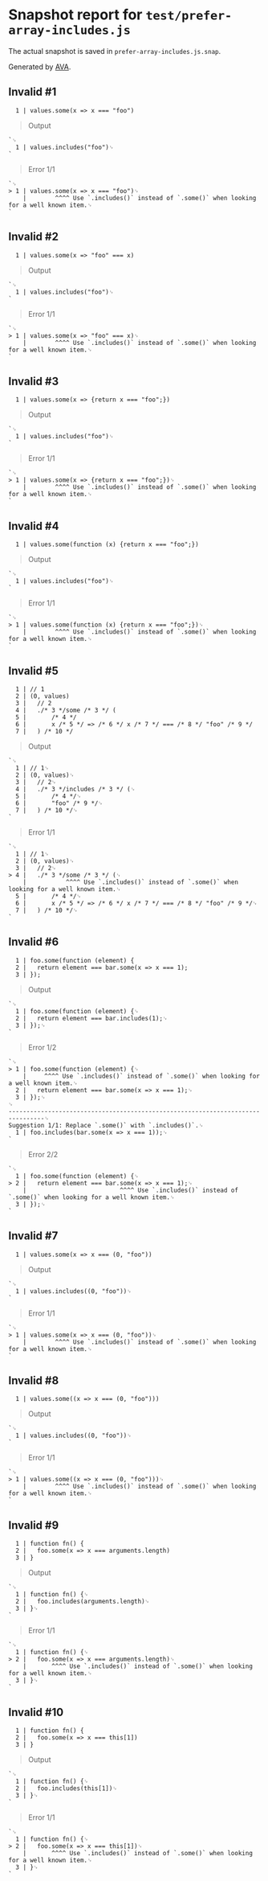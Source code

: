 # Snapshot report for `test/prefer-array-includes.js`

The actual snapshot is saved in `prefer-array-includes.js.snap`.

Generated by [AVA](https://avajs.dev).

## Invalid #1
      1 | values.some(x => x === "foo")

> Output

    `␊
      1 | values.includes("foo")␊
    `

> Error 1/1

    `␊
    > 1 | values.some(x => x === "foo")␊
        |        ^^^^ Use `.includes()` instead of `.some()` when looking for a well known item.␊
    `

## Invalid #2
      1 | values.some(x => "foo" === x)

> Output

    `␊
      1 | values.includes("foo")␊
    `

> Error 1/1

    `␊
    > 1 | values.some(x => "foo" === x)␊
        |        ^^^^ Use `.includes()` instead of `.some()` when looking for a well known item.␊
    `

## Invalid #3
      1 | values.some(x => {return x === "foo";})

> Output

    `␊
      1 | values.includes("foo")␊
    `

> Error 1/1

    `␊
    > 1 | values.some(x => {return x === "foo";})␊
        |        ^^^^ Use `.includes()` instead of `.some()` when looking for a well known item.␊
    `

## Invalid #4
      1 | values.some(function (x) {return x === "foo";})

> Output

    `␊
      1 | values.includes("foo")␊
    `

> Error 1/1

    `␊
    > 1 | values.some(function (x) {return x === "foo";})␊
        |        ^^^^ Use `.includes()` instead of `.some()` when looking for a well known item.␊
    `

## Invalid #5
      1 | // 1
      2 | (0, values)
      3 | 	// 2
      4 | 	./* 3 */some /* 3 */ (
      5 | 		/* 4 */
      6 | 		x /* 5 */ => /* 6 */ x /* 7 */ === /* 8 */ "foo" /* 9 */
      7 | 	) /* 10 */

> Output

    `␊
      1 | // 1␊
      2 | (0, values)␊
      3 | 	// 2␊
      4 | 	./* 3 */includes /* 3 */ (␊
      5 | 		/* 4 */␊
      6 | 		"foo" /* 9 */␊
      7 | 	) /* 10 */␊
    `

> Error 1/1

    `␊
      1 | // 1␊
      2 | (0, values)␊
      3 | 	// 2␊
    > 4 | 	./* 3 */some /* 3 */ (␊
        | 	        ^^^^ Use `.includes()` instead of `.some()` when looking for a well known item.␊
      5 | 		/* 4 */␊
      6 | 		x /* 5 */ => /* 6 */ x /* 7 */ === /* 8 */ "foo" /* 9 */␊
      7 | 	) /* 10 */␊
    `

## Invalid #6
      1 | foo.some(function (element) {
      2 | 	return element === bar.some(x => x === 1);
      3 | });

> Output

    `␊
      1 | foo.some(function (element) {␊
      2 | 	return element === bar.includes(1);␊
      3 | });␊
    `

> Error 1/2

    `␊
    > 1 | foo.some(function (element) {␊
        |     ^^^^ Use `.includes()` instead of `.some()` when looking for a well known item.␊
      2 | 	return element === bar.some(x => x === 1);␊
      3 | });␊
    ␊
    --------------------------------------------------------------------------------␊
    Suggestion 1/1: Replace `.some()` with `.includes()`.␊
      1 | foo.includes(bar.some(x => x === 1));␊
    `

> Error 2/2

    `␊
      1 | foo.some(function (element) {␊
    > 2 | 	return element === bar.some(x => x === 1);␊
        | 	                       ^^^^ Use `.includes()` instead of `.some()` when looking for a well known item.␊
      3 | });␊
    `

## Invalid #7
      1 | values.some(x => x === (0, "foo"))

> Output

    `␊
      1 | values.includes((0, "foo"))␊
    `

> Error 1/1

    `␊
    > 1 | values.some(x => x === (0, "foo"))␊
        |        ^^^^ Use `.includes()` instead of `.some()` when looking for a well known item.␊
    `

## Invalid #8
      1 | values.some((x => x === (0, "foo")))

> Output

    `␊
      1 | values.includes((0, "foo"))␊
    `

> Error 1/1

    `␊
    > 1 | values.some((x => x === (0, "foo")))␊
        |        ^^^^ Use `.includes()` instead of `.some()` when looking for a well known item.␊
    `

## Invalid #9
      1 | function fn() {
      2 | 	foo.some(x => x === arguments.length)
      3 | }

> Output

    `␊
      1 | function fn() {␊
      2 | 	foo.includes(arguments.length)␊
      3 | }␊
    `

> Error 1/1

    `␊
      1 | function fn() {␊
    > 2 | 	foo.some(x => x === arguments.length)␊
        | 	    ^^^^ Use `.includes()` instead of `.some()` when looking for a well known item.␊
      3 | }␊
    `

## Invalid #10
      1 | function fn() {
      2 | 	foo.some(x => x === this[1])
      3 | }

> Output

    `␊
      1 | function fn() {␊
      2 | 	foo.includes(this[1])␊
      3 | }␊
    `

> Error 1/1

    `␊
      1 | function fn() {␊
    > 2 | 	foo.some(x => x === this[1])␊
        | 	    ^^^^ Use `.includes()` instead of `.some()` when looking for a well known item.␊
      3 | }␊
    `
